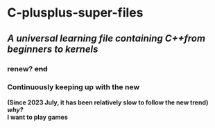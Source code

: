 # C-plusplus-super-files
## ***A universal learning file containing C++from beginners to kernels***<br/>
### renew?    **~~end~~**<br/>
### Continuously keeping up with the new<br/>
**(Since 2023 July, it has been relatively slow to follow the new trend)<br/>
_why?_<br/>
I want to play games<br/>**
